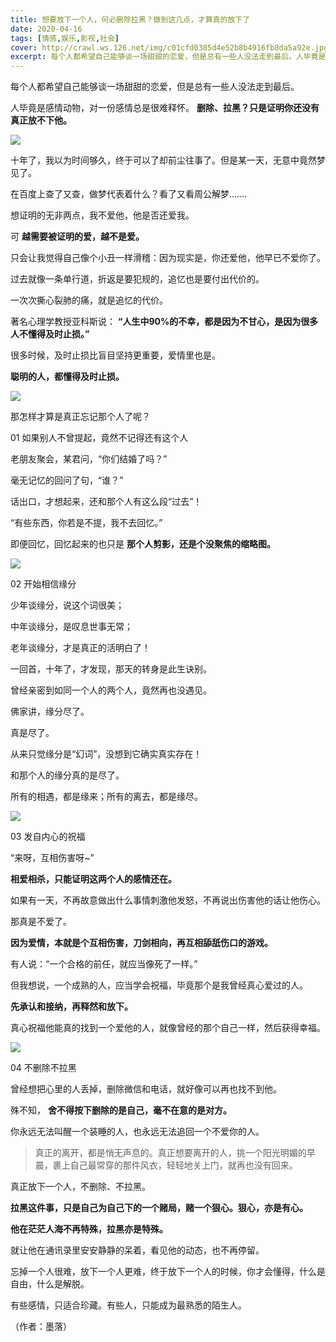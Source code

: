 ```yaml
---
title: 想要放下一个人，何必删除拉黑？做到这几点，才算真的放下了
date: 2020-04-16
tags: [情感,娱乐,影视,社会]
cover: http://crawl.ws.126.net/img/c01cfd0385d4e52b8b4916fb8da5a92e.jpg
excerpt: 每个人都希望自己能够谈一场甜甜的恋爱，但是总有一些人没法走到最后。人毕竟是感情动物，对一份感情总是很难释怀。 **删除、拉黑？只是证明你还没有真正放不下他。**![](http://crawl.ws.126.net/img/c01c
---
```

每个人都希望自己能够谈一场甜甜的恋爱，但是总有一些人没法走到最后。

人毕竟是感情动物，对一份感情总是很难释怀。 **删除、拉黑？只是证明你还没有真正放不下他。**

![](http://crawl.ws.126.net/img/c01cfd0385d4e52b8b4916fb8da5a92e.jpg)  

十年了，我以为时间够久，终于可以了却前尘往事了。但是某一天，无意中竟然梦见了。

在百度上查了又查，做梦代表着什么？看了又看周公解梦.......

想证明的无非两点，我不爱他，他是否还爱我。

可 **越需要被证明的爱，越不是爱。**

只会让我觉得自己像个小丑一样滑稽：因为现实是，你还爱他，他早已不爱你了。

过去就像一条单行道，折返是要犯规的，追忆也是要付出代价的。

一次次撕心裂肺的痛，就是追忆的代价。

著名心理学教授亚科斯说： **“人生中90%的不幸，都是因为不甘心，是因为很多人不懂得及时止损。”**

很多时候，及时止损比盲目坚持更重要，爱情里也是。

**聪明的人，都懂得及时止损。**

![](http://crawl.ws.126.net/img/25f0ff5d7aa036a7492b594c8717ad22.jpg)  

那怎样才算是真正忘记那个人了呢？

01 如果别人不曾提起，竟然不记得还有这个人

老朋友聚会，某君问，“你们结婚了吗？”

毫无记忆的回问了句，“谁？”

话出口，才想起来，还和那个人有这么段“过去”！

“有些东西，你若是不提，我不去回忆。”

即便回忆，回忆起来的也只是 **那个人剪影，还是个没聚焦的缩略图。**

![](http://crawl.ws.126.net/img/6ad97bacb80de025e75a4ad3e420e387.jpg)  

02 开始相信缘分

少年谈缘分，说这个词很美；

中年谈缘分，是叹息世事无常；

老年谈缘分，才是真正的活明白了！

一回首，十年了，才发现，那天的转身是此生诀别。

曾经亲密到如同一个人的两个人，竟然再也没遇见。

佛家讲，缘分尽了。

真是尽了。

从来只觉缘分是“幻词”，没想到它确实真实存在！

和那个人的缘分真的是尽了。

所有的相遇，都是缘来；所有的离去，都是缘尽。

![](http://crawl.ws.126.net/img/f089d6e9329b60e4a25bc3aef65c6120.jpg)  

03 发自内心的祝福

“来呀，互相伤害呀~”

**相爱相杀，只能证明这两个人的感情还在。**

如果有一天，不再故意做出什么事情刺激他发怒，不再说出伤害他的话让他伤心。

那真是不爱了。

**因为爱情，本就是个互相伤害，刀剑相向，再互相舔舐伤口的游戏。**

有人说：“一个合格的前任，就应当像死了一样。”

但我想说，一个成熟的人，应当学会祝福，毕竟那个是我曾经真心爱过的人。

**先承认和接纳，再释然和放下。**

真心祝福他能真的找到一个爱他的人，就像曾经的那个自己一样，然后获得幸福。

![](http://crawl.ws.126.net/img/dfb46d3f707bac1f9a7723173f6a8b64.jpg)  

04 不删除不拉黑

曾经想把心里的人丢掉，删除微信和电话，就好像可以再也找不到他。

殊不知， **舍不得按下删除的是自己，毫不在意的是对方。**

你永远无法叫醒一个装睡的人，也永远无法追回一个不爱你的人。

> 真正的离开，都是悄无声息的。真正想要离开的人，挑一个阳光明媚的早晨，裹上自己最常穿的那件风衣，轻轻地关上门，就再也没有回来。

真正放下一个人，不删除、不拉黑。

**拉黑这件事，只是自己为自己下的一个赌局，赌一个狠心。狠心，亦是有心。**

**他在茫茫人海不再特殊，拉黑亦是特殊。**

就让他在通讯录里安安静静的呆着，看见他的动态，也不再停留。

忘掉一个人很难，放下一个人更难，终于放下一个人的时候，你才会懂得，什么是自由，什么是解脱。

有些感情，只适合珍藏。有些人，只能成为最熟悉的陌生人。

（作者：墨落）


